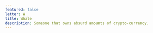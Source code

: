 ```yaml
---
featured: false
letter: W
title: Whale
description: Someone that owns absurd amounts of crypto-currency.
---
```

